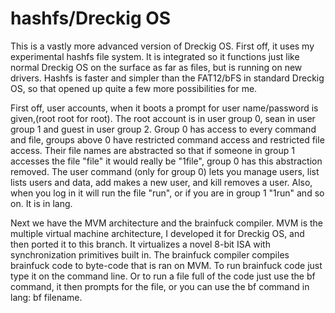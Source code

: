 hashfs/Dreckig OS
===

This is a vastly more advanced version of Dreckig OS. First off, it uses my experimental hashfs file system. 
It is integrated so it functions just like normal Dreckig OS on the surface as far as files, but is running on new 
drivers. Hashfs is faster and simpler than the FAT12/bFS in standard Dreckig OS, so that opened up quite a few more 
possibilities for me.

First off, user accounts, when it boots a prompt for user name/password is given,(root root for root).
The root account is in user group 0, sean in user group 1 and guest in user group 2. 
Group 0 has access to every command and file, groups above 0 have restricted command access and restricted file access. 
Their file names are abstracted so that if someone in group 1 accesses the file "file" it would really be "1file", 
group 0 has this abstraction removed. The user command (only for group 0) lets you manage users, list lists users 
and data, add makes a new user, and kill removes a user. Also, when you log in it will run the file "run",
or if you are in group 1 "1run" and so on. It is in lang.

Next we have the MVM architecture and the brainfuck compiler. 
MVM is the multiple virtual machine architecture, I developed it for Dreckig OS, and then ported it to this branch. 
It virtualizes a novel 8-bit ISA with synchronization primitives built in. 
The brainfuck compiler compiles brainfuck code to byte-code that is ran on MVM.
To run brainfuck code just type it on the command line. Or to run a file full of the code just use the bf command,
it then prompts for the file, or you can use the bf command in lang: bf filename.
